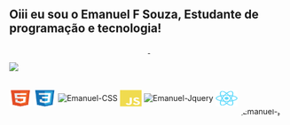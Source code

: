 ## Oiii eu sou o Emanuel F Souza, Estudante de programação e tecnologia!
<div align="center">
  <a href="https://github.com/nelzinho1">
  <img height="180em" src=""/>
  <img height="180em" src=""/>
</div>

  <a href="https://www.linkedin.com/in/emanuel-fernandes-souza-685b75186/" target="_blank"><img src="https://img.shields.io/badge/-LinkedIn-%230077B5?style=for-the-badge&logo=linkedin&logoColor=white" target="_blank"></a> 
 
  <div style="display: inline_block"><br>
     <img align="center" alt="Emanuel-HTML" height="30" width="40" src="https://raw.githubusercontent.com/devicons/devicon/master/icons/html5/html5-original.svg">
    <img align="center" alt="Emanuel-CSS" height="30" width="40" src="https://raw.githubusercontent.com/devicons/devicon/master/icons/css3/css3-original.svg">
   <img align="center" alt="Emanuel-CSS" height="40" width="50" src="https://cdn.jsdelivr.net/gh/devicons/devicon/icons/php/php-plain.svg" />
  <img align="center" alt="Emanuel-Js" height="30" width="40" src="https://raw.githubusercontent.com/devicons/devicon/master/icons/javascript/javascript-plain.svg">
  <img align="center" alt="Emanuel-Jquery" height="30" width="40" src="https://cdn.jsdelivr.net/gh/devicons/devicon/icons/jquery/jquery-original.svg" />
  <img align="center" alt="Emanuel-React" height="30" width="40" src="https://raw.githubusercontent.com/devicons/devicon/master/icons/react/react-original.svg">
  <img align="right" alt="Emanuel-pic" height="150" style="border-radius:50px;" src="https://media.tenor.com/Ua4KfhoKV_QAAAAC/baby-yoda.gif">
</div>
  
 
